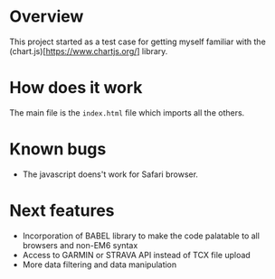 # Overview

This project started as a test case for getting myself familiar with the (chart.js)[https://www.chartjs.org/] library.

# How does it work
The main file is the `index.html` file which imports all the others.

# Known bugs

- The javascript doens't work for Safari browser.

# Next features

- Incorporation of BABEL library to make the code palatable to all browsers and non-EM6 syntax
- Access to GARMIN or STRAVA API instead of TCX file upload
- More data filtering and data manipulation



